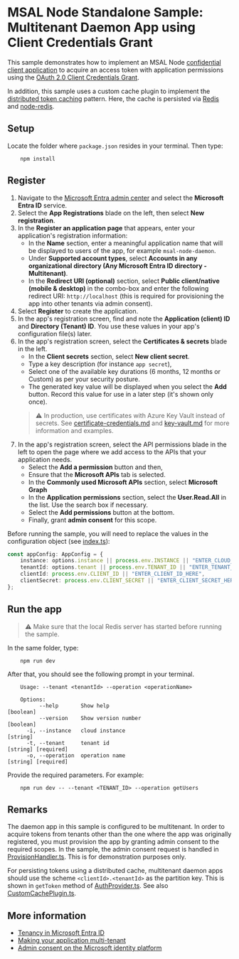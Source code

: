 # MSAL Node Standalone Sample: Multitenant Daemon App using Client Credentials Grant

This sample demonstrates how to implement an MSAL Node [confidential client application](../../../lib/msal-node/docs/initialize-confidential-client-application.md) to acquire an access token with application permissions using the [OAuth 2.0 Client Credentials Grant](https://docs.microsoft.com/azure/active-directory/develop/v2-oauth2-client-creds-grant-flow).

In addition, this sample uses a custom cache plugin to implement the [distributed token caching](../../../lib/msal-node/docs/caching.md#performance-and-security) pattern. Here, the cache is persisted via [Redis](https://redis.io/) and [node-redis](https://github.com/NodeRedis/node-redis).

## Setup

Locate the folder where `package.json` resides in your terminal. Then type:

```console
    npm install
```

## Register

1. Navigate to the [Microsoft Entra admin center](https://entra.microsoft.com) and select the **Microsoft Entra ID** service.
1. Select the **App Registrations** blade on the left, then select **New registration**.
1. In the **Register an application page** that appears, enter your application's registration information:
   - In the **Name** section, enter a meaningful application name that will be displayed to users of the app, for example `msal-node-daemon`.
   - Under **Supported account types**, select **Accounts in any organizational directory (Any Microsoft Entra ID directory - Multitenant)**.
   - In the **Redirect URI (optional)** section, select **Public client/native (mobile & desktop)** in the combo-box and enter the following redirect URI: `http://localhost` (this is required for provisioning the app into other tenants via admin consent).
1. Select **Register** to create the application.
1. In the app's registration screen, find and note the **Application (client) ID** and **Directory (Tenant) ID**. You use these values in your app's configuration file(s) later.
1. In the app's registration screen, select the **Certificates & secrets** blade in the left.
   - In the **Client secrets** section, select **New client secret**.
   - Type a key description (for instance `app secret`),
   - Select one of the available key durations (6 months, 12 months or Custom) as per your security posture.
   - The generated key value will be displayed when you select the **Add** button. Record this value for use in a later step (it's shown only once).
    > :warning: In production, use certificates with Azure Key Vault instead of secrets. See [certificate-credentials.md](../../../lib/msal-node/docs/certificate-credentials.md) and [key-vault.md](../../../lib/msal-node/docs/key-vault-managed-identity.md) for more information and examples.
1. In the app's registration screen, select the API permissions blade in the left to open the page where we add access to the APIs that your application needs.
   - Select the **Add a permission** button and then,
   - Ensure that the **Microsoft APIs** tab is selected.
   - In the **Commonly used Microsoft APIs** section, select **Microsoft Graph**
   - In the **Application permissions** section, select the **User.Read.All** in the list. Use the search box if necessary.
   - Select the **Add permissions** button at the bottom.
   - Finally, grant **admin consent** for this scope.

Before running the sample, you will need to replace the values in the configuration object (see [index.ts](./src/index.ts)):

```typescript
const appConfig: AppConfig = {
    instance: options.instance || process.env.INSTANCE || "ENTER_CLOUD_INSTANCE_HERE",
    tenantId: options.tenant || process.env.TENANT_ID || "ENTER_TENANT_ID_HERE",
    clientId: process.env.CLIENT_ID || "ENTER_CLIENT_ID_HERE",
    clientSecret: process.env.CLIENT_SECRET || "ENTER_CLIENT_SECRET_HERE",
};
```

## Run the app

> :warning: Make sure that the local Redis server has started before running the sample.

In the same folder, type:

```console
    npm run dev
```

After that, you should see the following prompt in your terminal.

```console
    Usage: --tenant <tenantId> --operation <operationName>

    Options:
          --help       Show help                                           [boolean]
          --version    Show version number                                 [boolean]
      -i, --instance   cloud instance                                       [string]
      -t, --tenant     tenant id                                 [string] [required]
      -o, --operation  operation name                            [string] [required]
```

Provide the required parameters. For example:

```console
    npm run dev -- --tenant <TENANT_ID> --operation getUsers
```

## Remarks

The daemon app in this sample is configured to be multitenant. In order to acquire tokens from tenants other than the one where the app was originally registered, you must provision the app by granting admin consent to the required scopes. In the sample, the admin consent request is handled in [ProvisionHandler.ts](./src/ProvisionHandler.ts). This is for demonstration purposes only.

For persisting tokens using a distributed cache, multitenant daemon apps should use the scheme `<clientId>.<tenantId>` as the partition key. This is shown in `getToken` method of [AuthProvider.ts](./src/AuthProvider.ts). See also [CustomCachePlugin.ts](./src/CustomCachePlugin.ts).

## More information

- [Tenancy in Microsoft Entra ID](https://learn.microsoft.com/azure/active-directory/develop/single-and-multi-tenant-apps)
- [Making your application multi-tenant](https://learn.microsoft.com/azure/active-directory/develop/howto-convert-app-to-be-multi-tenant)
- [Admin consent on the Microsoft identity platform](https://learn.microsoft.com/azure/active-directory/develop/v2-admin-consent)
